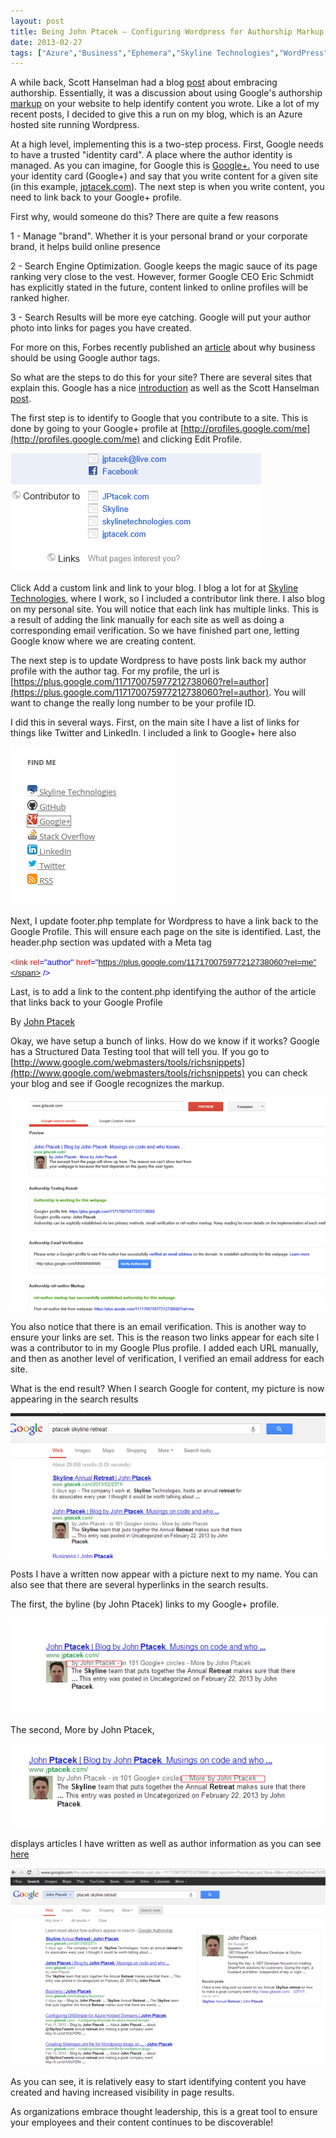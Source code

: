 ```yaml
---
layout: post
title: Being John Ptacek – Configuring Wordpress for Authorship Markup
date: 2013-02-27
tags: ["Azure","Business","Ephemera","Skyline Technologies","WordPress"]
---
```


A while back, Scott Hanselman had a blog [post](http://www.hanselman.com/blog/EmbraceAuthorshipTheImportanceOfRelmeAndRelauthorOnYourContentsSEOAndGoogle.aspx) about embracing authorship. Essentially, it was a discussion about using Google's authorship [markup](http://googlewebmastercentral.blogspot.com/2011/06/authorship-markup-and-web-search.html) on your website to help identify content you wrote. Like a lot of my recent posts, I decided to give this a run on my blog, which is an Azure hosted site running Wordpress.

At a high level, implementing this is a two-step process. First, Google needs to have a trusted "identity card". A place where the author identity is managed. As you can imagine, for Google this is [Google+.](http://plus.google.com/) You need to use your identity card (Google+) and say that you write content for a given site (in this example, [jptacek.com](http://www.jptacek.com/)). The next step is when you write content, you need to link back to your Google+ profile.

First why, would someone do this? There are quite a few reasons

1 - Manage "brand". Whether it is your personal brand or your corporate brand, it helps build online presence

2 - Search Engine Optimization. Google keeps the magic sauce of its page ranking very close to the vest. However, former Google CEO Eric Schmidt has explicitly stated in the future, content linked to online profiles will be ranked higher. 

3 - Search Results will be more eye catching. Google will put your author photo into links for pages you have created.

For more on this, Forbes recently published an [article](http://www.forbes.com/sites/johnhall/2013/02/26/6-reasons-why-googles-author-tags-are-important-to-leaders/?ss=strategies-solutions) about why business should be using Google author tags.

So what are the steps to do this for your site? There are several sites that explain this. Google has a nice [introduction](http://support.google.com/webmasters/bin/answer.py?hl=en&answer=2539557) as well as the Scott Hanselman [post](http://www.hanselman.com/blog/EmbraceAuthorshipTheImportanceOfRelmeAndRelauthorOnYourContentsSEOAndGoogle.aspx). 

The first step is to identify to Google that you contribute to a site. This is done by going to your Google+ profile at [http://profiles.google.com/me](http://profiles.google.com/me) and clicking Edit Profile.

![](022713_1235_BeingJohnPt1.png)

Click Add a custom link and link to your blog. I blog a lot for at [Skyline Technologies](http://www.SkylineTechnologies.com), where I work, so I included a contributor link there. I also blog on my personal site. You will notice that each link has multiple links. This is a result of adding the link manually for each site as well as doing a corresponding email verification. So we have finished part one, letting Google know where we are creating content.

The next step is to update Wordpress to have posts link back my author profile with the author tag. For my profile, the url is [https://plus.google.com/117170075977212738060?rel=author](https://plus.google.com/117170075977212738060?rel=author). You will want to change the really long number to be your profile ID. 
<p>I did this in several ways. First, on the main site I have a list of links for things like Twitter and LinkedIn. I included a link to Google+ here also

![](022713_1235_BeingJohnPt2.png)

Next, I update footer.php template for Wordpress to have a link back to the Google Profile. This will ensure each page on the site is identified. Last, the header.php section was updated with a Meta tag 

<span style="font-family:Arial; font-size:10pt"><span style="color:#a31515"><link</span>
			<span style="color:red">rel<span style="color:blue">="author"</span> href<span style="color:blue">="https://plus.google.com/117170075977212738060?rel=me"</span>
				<span style="color:blue">/></span>
			</span></span>

Last, is to add a link to the content.php identifying the author of the article that links back to your Google Profile

By <a href="https://plus.google.com/117170075977212738060?rel=author">John Ptacek</a>

Okay, we have setup a bunch of links. How do we know if it works? Google has a Structured Data Testing tool that will tell you. If you go to [http://www.google.com/webmasters/tools/richsnippets](http://www.google.com/webmasters/tools/richsnippets) you can check your blog and see if Google recognizes the markup.

![](022713_1235_BeingJohnPt3.png)

You also notice that there is an email verification. This is another way to ensure your links are set. This is the reason two links appear for each site I was a contributor to in my Google Plus profile. I added each URL manually, and then as another level of verification, I verified an email address for each site.

What is the end result? When I search Google for content, my picture is now appearing in the search results

![](022713_1235_BeingJohnPt4.png)

Posts I have a written now appear with a picture next to my name. You can also see that there are several hyperlinks in the search results. 

The first, the byline (by John Ptacek) links to my Google+ profile.

![](022713_1235_BeingJohnPt5.png)

The second, More by John Ptacek, 

![](022713_1235_BeingJohnPt6.png)

displays articles I have written as well as author information as you can see [here](http://www.google.com/#hl=en&tbs=ppl_ids:--117170075977212738060-%2Cppl_nps%3AJohn+Ptacek%2Cppl_aut%3A1&sclient=psy-ab&dq=&q=John+Ptacek&oq=John+Ptacek&gs_l=serp.3...31815.31815.0.32252.0.0.0.0.0.0.0.0..0.0.les%3B..0.0...1c.1.5.psy-ab.xk3_MinTqHs&pbx=1&bav=on.2,or.r_gc.r_pw.r_qf.&fp=95c9c19312d4e19&biw=1478&bih=757)

![](022713_1235_BeingJohnPt7.png)

As you can see, it is relatively easy to start identifying content you have created and having increased visibility in page results.

As organizations embrace thought leadership, this is a great tool to ensure your employees and their content continues to be discoverable! 